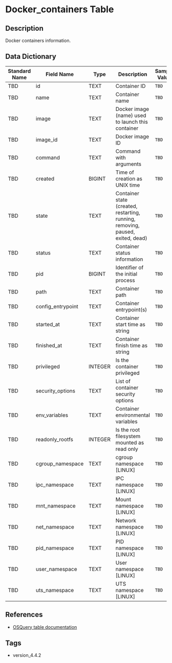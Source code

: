 # Docker_containers Table

## Description
Docker containers information.

## Data Dictionary
|Standard Name|Field Name|Type|Description|Sample Value|
|---|---|---|---|---|
|TBD|id|TEXT|Container ID|`TBD`|
|TBD|name|TEXT|Container name|`TBD`|
|TBD|image|TEXT|Docker image (name) used to launch this container|`TBD`|
|TBD|image_id|TEXT|Docker image ID|`TBD`|
|TBD|command|TEXT|Command with arguments|`TBD`|
|TBD|created|BIGINT|Time of creation as UNIX time|`TBD`|
|TBD|state|TEXT|Container state (created, restarting, running, removing, paused, exited, dead)|`TBD`|
|TBD|status|TEXT|Container status information|`TBD`|
|TBD|pid|BIGINT|Identifier of the initial process|`TBD`|
|TBD|path|TEXT|Container path|`TBD`|
|TBD|config_entrypoint|TEXT|Container entrypoint(s)|`TBD`|
|TBD|started_at|TEXT|Container start time as string|`TBD`|
|TBD|finished_at|TEXT|Container finish time as string|`TBD`|
|TBD|privileged|INTEGER|Is the container privileged|`TBD`|
|TBD|security_options|TEXT|List of container security options|`TBD`|
|TBD|env_variables|TEXT|Container environmental variables|`TBD`|
|TBD|readonly_rootfs|INTEGER|Is the root filesystem mounted as read only|`TBD`|
|TBD|cgroup_namespace|TEXT|cgroup namespace [LINUX]|`TBD`|
|TBD|ipc_namespace|TEXT|IPC namespace [LINUX]|`TBD`|
|TBD|mnt_namespace|TEXT|Mount namespace [LINUX]|`TBD`|
|TBD|net_namespace|TEXT|Network namespace [LINUX]|`TBD`|
|TBD|pid_namespace|TEXT|PID namespace [LINUX]|`TBD`|
|TBD|user_namespace|TEXT|User namespace [LINUX]|`TBD`|
|TBD|uts_namespace|TEXT|UTS namespace [LINUX]|`TBD`|

## References
* [OSQuery table documentation](https://osquery.io/schema/current#docker_containers)

## Tags
* version_4.4.2